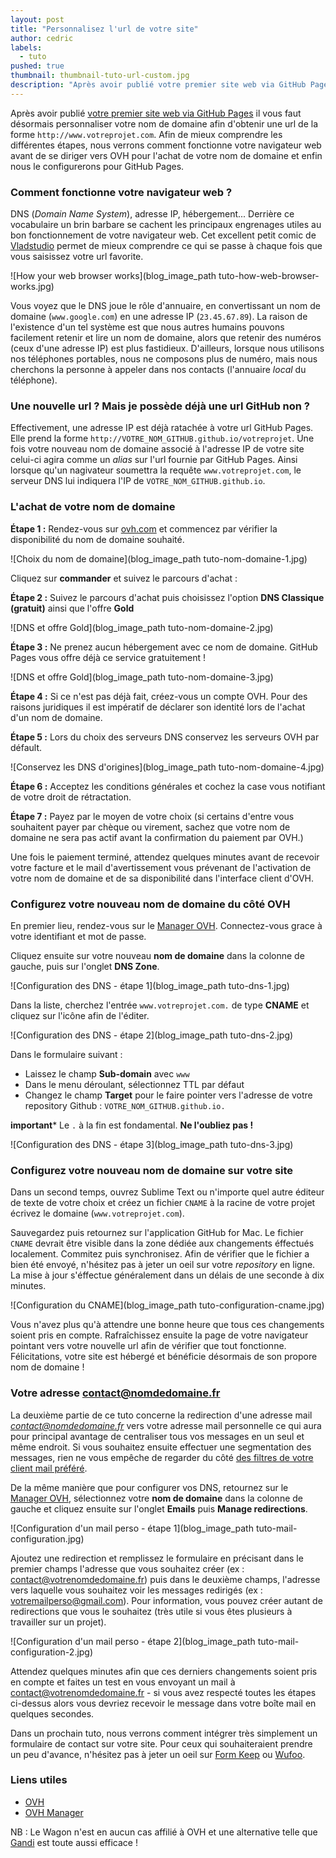 ```yaml
---
layout: post
title: "Personnalisez l'url de votre site"
author: cedric
labels:
  - tuto
pushed: true
thumbnail: thumbnail-tuto-url-custom.jpg
description: "Après avoir publié votre premier site web via GitHub Pages, nous vous proposons maintenant d'apprendre à personnaliser votre nom de domaine ainsi que votre adresse mail de contact."
---
```


Après avoir publié [votre premier site web via GitHub Pages](http://www.lewagon.org/blog/publier-site-github-pages) il vous faut désormais personnaliser votre nom de domaine afin d'obtenir une url de la forme ```http://www.votreprojet.com```. Afin de mieux comprendre les différentes étapes, nous verrons comment fonctionne votre navigateur web avant de se diriger vers OVH pour l'achat de votre nom de domaine et enfin nous le configurerons pour GitHub Pages.

### Comment fonctionne votre navigateur web ?

DNS (*Domain Name System*), adresse IP, hébergement... Derrière ce vocabulaire un brin barbare se cachent les principaux engrenages utiles au bon fonctionnement de votre navigateur web. Cet excellent petit comic de [Vladstudio](http://www.vladstudio.com/wallpaper/?how_internet_works) permet de mieux comprendre ce qui se passe à chaque fois que vous saisissez votre url favorite.

![How your web browser works](blog_image_path tuto-how-web-browser-works.jpg)

Vous voyez que le DNS joue le rôle d'annuaire, en convertissant un nom de domaine (`www.google.com`) en une adresse IP (`23.45.67.89`). La raison de l'existence d'un tel système est que nous autres humains pouvons facilement retenir et lire un nom de domaine, alors que retenir des numéros (ceux d'une adresse IP) est plus fastidieux. D'ailleurs, lorsque nous utilisons nos téléphones portables, nous ne composons plus de numéro, mais nous cherchons la personne à appeler dans nos contacts (l'annuaire *local* du téléphone).

### Une nouvelle url ? Mais je possède déjà une url GitHub non ?

Effectivement, une adresse IP est déjà ratachée à votre url GitHub Pages. Elle prend la forme `http://VOTRE_NOM_GITHUB.github.io/votreprojet`. Une fois votre nouveau nom de domaine associé à l'adresse IP de votre site celui-ci agira comme un *alias* sur l'url fournie par GitHub Pages. Ainsi lorsque qu'un nagivateur soumettra la requête ```www.votreprojet.com```, le serveur DNS lui indiquera l'IP de ```VOTRE_NOM_GITHUB.github.io```.

### L'achat de votre nom de domaine

**Étape 1 :** Rendez-vous sur [ovh.com](https://www.ovh.com/fr/index.xml) et commencez par vérifier la disponibilité du nom de domaine souhaité.

![Choix du nom de domaine](blog_image_path tuto-nom-domaine-1.jpg)

Cliquez sur **commander** et suivez le parcours d'achat :

**Étape 2 :** Suivez le parcours d'achat puis choisissez l'option **DNS Classique (gratuit)** ainsi que l'offre **Gold**

![DNS et offre Gold](blog_image_path tuto-nom-domaine-2.jpg)

**Étape 3 :** Ne prenez aucun hébergement avec ce nom de domaine. GitHub Pages vous offre déjà ce service gratuitement !

![DNS et offre Gold](blog_image_path tuto-nom-domaine-3.jpg)

**Étape 4 :** Si ce n'est pas déjà fait, créez-vous un compte OVH. Pour des raisons juridiques il est impératif de déclarer son identité lors de l'achat d'un nom de domaine.

**Étape 5 :** Lors du choix des serveurs DNS conservez les serveurs OVH par défault.

![Conservez les DNS d'origines](blog_image_path tuto-nom-domaine-4.jpg)

**Étape 6 :** Acceptez les conditions générales et cochez la case vous notifiant de votre droit de rétractation.

**Étape 7 :** Payez par le moyen de votre choix (si certains d'entre vous souhaitent payer par chèque ou virement, sachez que votre nom de domaine ne sera pas actif avant la confirmation du paiement par OVH.)

Une fois le paiement terminé, attendez quelques minutes avant de recevoir votre facture et le mail d'avertissement vous prévenant de l'activation de votre nom de domaine et de sa disponibilité dans l'interface client d'OVH.

### Configurez votre nouveau nom de domaine du côté OVH

En premier lieu, rendez-vous sur le [Manager OVH](https://www.ovh.com/manager/web/login/). Connectez-vous grace à votre identifiant et mot de passe.

Cliquez ensuite sur votre nouveau **nom de domaine** dans la colonne de gauche, puis sur l'onglet **DNS Zone**.

![Configuration des DNS - étape 1](blog_image_path tuto-dns-1.jpg)

Dans la liste, cherchez l'entrée ```www.votreprojet.com.``` de type **CNAME** et cliquez sur l'icône afin de l'éditer.

![Configuration des DNS - étape 2](blog_image_path tuto-dns-2.jpg)

Dans le formulaire suivant :

- Laissez le champ **Sub-domain** avec ```www```
- Dans le menu déroulant, sélectionnez TTL par défaut
- Changez le champ **Target** pour le faire pointer vers l'adresse de votre repository Github : ```VOTRE_NOM_GITHUB.github.io.```

**important*** Le ```.``` à la fin est fondamental. **Ne l'oubliez pas !**

![Configuration des DNS - étape 3](blog_image_path tuto-dns-3.jpg)

### Configurez votre nouveau nom de domaine sur votre site

Dans un second temps, ouvrez Sublime Text ou n'importe quel autre éditeur de texte de votre choix et créez un fichier ```CNAME``` à la racine de votre projet écrivez le domaine (`www.votreprojet.com`).

Sauvegardez puis retournez sur l'application GitHub for Mac. Le fichier `CNAME` devrait être visible dans la zone dédiée aux changements éffectués localement. Commitez puis synchronisez. Afin de vérifier que le fichier a bien été envoyé, n'hésitez pas à jeter un oeil sur votre *repository* en ligne. La mise à jour s'éffectue généralement dans un délais de une seconde à dix minutes.

![Configuration du CNAME](blog_image_path tuto-configuration-cname.jpg)

Vous n'avez plus qu'à attendre une bonne heure que tous ces changements soient pris en compte. Rafraîchissez ensuite la page de votre navigateur pointant vers votre nouvelle url afin de vérifier que tout fonctionne. Félicitations, votre site est hébergé et bénéficie désormais de son propore nom de domaine !

### Votre adresse contact@nomdedomaine.fr

La deuxième partie de ce tuto concerne la redirection d'une adresse mail *contact@nomdedomaine.fr* vers votre adresse mail personnelle ce qui aura pour principal avantage de centraliser tous vos messages en un seul et même endroit. Si vous souhaitez ensuite effectuer une segmentation des messages, rien ne vous empêche de regarder du côté [des filtres de votre client mail préféré](https://support.google.com/mail/answer/6579?hl=fr).

De la même manière que pour configurer vos DNS, retournez sur le [Manager OVH](https://www.ovh.com/manager/web/login/), sélectionnez votre **nom de domaine** dans la colonne de gauche et cliquez ensuite sur l'onglet **Emails** puis **Manage redirections**.

![Configuration d'un mail perso - étape 1](blog_image_path tuto-mail-configuration.jpg)

Ajoutez une redirection et remplissez le formulaire en précisant dans le premier champs l'adresse que vous souhaitez créer (ex : contact@votrenomdedomaine.fr) puis dans le deuxième champs, l'adresse vers laquelle vous souhaitez voir les messages redirigés (ex : votremailperso@gmail.com). Pour information, vous pouvez créer autant de redirections que vous le souhaitez (très utile si vous êtes plusieurs à travailler sur un projet).

![Configuration d'un mail perso - étape 2](blog_image_path tuto-mail-configuration-2.jpg)

Attendez quelques minutes afin que ces derniers changements soient pris en compte et faites un test en vous envoyant un mail à contact@votrenomdedomaine.fr - si vous avez respecté toutes les étapes ci-dessus alors vous devriez recevoir le message dans votre boîte mail en quelques secondes.

Dans un prochain tuto, nous verrons comment intégrer très simplement un formulaire de contact sur votre site. Pour ceux qui souhaiteraient prendre un peu d'avance, n'hésitez pas à jeter un oeil sur [Form Keep](https://formkeep.com/) ou [Wufoo](http://www.wufoo.com).

### Liens utiles

- [OVH](https://www.ovh.com/fr/index.xml)
- [OVH Manager](https://www.ovh.com/manager/web/login/)

NB : Le Wagon n'est en aucun cas affilié à OVH et une alternative telle que [Gandi](http://www.gandi.net/) est toute aussi efficace !

